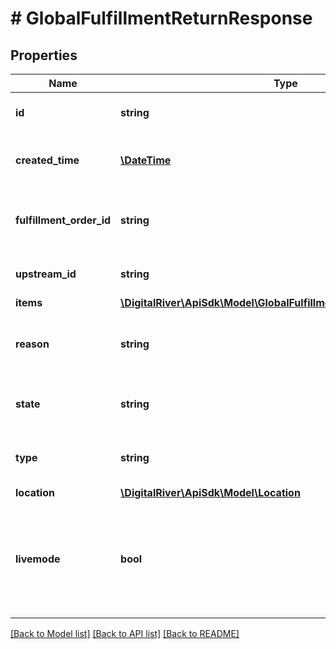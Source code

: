 # # GlobalFulfillmentReturnResponse

## Properties

Name | Type | Description | Notes
------------ | ------------- | ------------- | -------------
**id** | **string** | Unique identifier for the return | [optional] [readonly] 
**created_time** | [**\DateTime**](\DateTime.md) | Time at which the return was created | [optional] [readonly] 
**fulfillment_order_id** | **string** | Unique identifier for the fulfillment order | [optional] [readonly] 
**upstream_id** | **string** | Upstream identifier of the return | [optional] [readonly] 
**items** | [**\DigitalRiver\ApiSdk\Model\GlobalFulfillmentReturnItemResponse[]**](GlobalFulfillmentReturnItemResponse.md) |  | [optional] 
**reason** | **string** | String indicating the reason for the return. | [optional] 
**state** | **string** | Enumeration indicating the state of the return. | [optional] 
**type** | **string** | Enumeration indicating the type of return. | [optional] 
**location** | [**\DigitalRiver\ApiSdk\Model\Location**](Location.md) |  | [optional] 
**livemode** | **bool** | Has the value true if the object exists in live mode or the value false if the object exists in test mode. | [optional] 

[[Back to Model list]](../../README.md#documentation-for-models) [[Back to API list]](../../README.md#documentation-for-api-endpoints) [[Back to README]](../../README.md)


